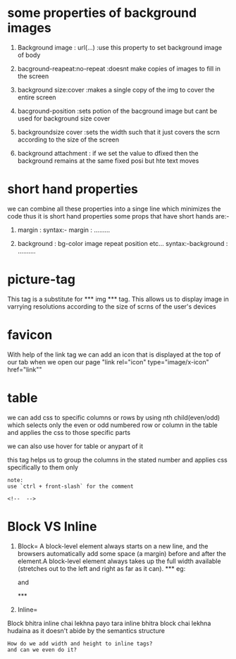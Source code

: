# some properties of background images
1. Background image : url(...)
:use this property to set background image of body

 1. bacground-reapeat:no-repeat 
:doesnt make copies of images to fill in the screen

1. background size:cover
:makes a single copy of the img to cover the entire screen

1. bacground-position 
:sets potion of the bacground image but cant be used for background size cover

1. backgroundsize cover
:sets the width such that it just covers the scrn according to the size of the screen

1. background attachment
: if we set the value to dfixed then the background remains at the same fixed posi but hte text moves

# short hand properties
we can combine all these properties into a singe line which minimizes the code thus it is short hand properties
some props that have short hands are:-

1. margin 
: 
syntax:- margin : .........

2. background
: bg-color image repeat position etc... 
syntax:-background : ..........

# picture-tag
This tag is a substitute for *** img *** tag. This allows us to display image in varrying resolutions according to the size of scrns of the user's devices 

# favicon
 With help of the link tag we can add an icon that is displayed at the top of our tab when we open our page "link rel="icon" type="image/x-icon" href="link"" 

# table
we can add css to specific columns or rows by using nth child(even/odd) which selects only the even or odd numbered row or column in the table and applies the css to those specific parts

we can also use hover for table or anypart of it

<colgroup> this tag helps us to group the columns in the stated number and applies css specifically to them only


```
note:
use `ctrl + front-slash` for the comment 

<!--  -->
```

# Block VS Inline
1. Block= A block-level element always starts on a new line, and the browsers automatically add some space (a margin) before and after the element.A block-level element always takes up the full width available (stretches out to the left and right as far as it can).
 *** eg: <p> and <div> ***

2. Inline=

Block bhitra inline chai lekhna payo tara inline bhitra block chai lekhna hudaina as it doesn't abide by the semantics structure

```
How do we add width and height to inline tags?
and can we even do it?
```